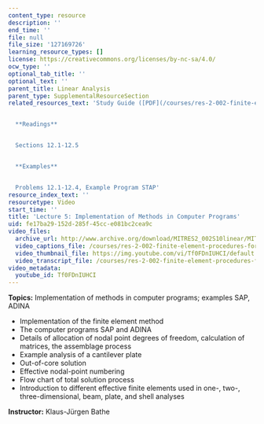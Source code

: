 ```yaml
---
content_type: resource
description: ''
end_time: ''
file: null
file_size: '127169726'
learning_resource_types: []
license: https://creativecommons.org/licenses/by-nc-sa/4.0/
ocw_type: ''
optional_tab_title: ''
optional_text: ''
parent_title: Linear Analysis
parent_type: SupplementalResourceSection
related_resources_text: 'Study Guide ([PDF](/courses/res-2-002-finite-element-procedures-for-solids-and-structures-spring-2010/resources/mitres2_002s10_lec05))


  **Readings**


  Sections 12.1-12.5


  **Examples**


  Problems 12.1-12.4, Example Program STAP'
resource_index_text: ''
resourcetype: Video
start_time: ''
title: 'Lecture 5: Implementation of Methods in Computer Programs'
uid: fe17ba29-152d-285f-45cc-e081bc2cea9c
video_files:
  archive_url: http://www.archive.org/download/MITRES2_002S10linear/MITRES2_002S10linear_lec05_300k.mp4
  video_captions_file: /courses/res-2-002-finite-element-procedures-for-solids-and-structures-spring-2010/7475eba445125d40a41abf65032f1bc2_Tf0FDnIUHCI.vtt
  video_thumbnail_file: https://img.youtube.com/vi/Tf0FDnIUHCI/default.jpg
  video_transcript_file: /courses/res-2-002-finite-element-procedures-for-solids-and-structures-spring-2010/c0cba6946f88b103baa56ba5650c6b5f_Tf0FDnIUHCI.pdf
video_metadata:
  youtube_id: Tf0FDnIUHCI
---
```


**Topics:** Implementation of methods in computer programs; examples SAP, ADINA

*   Implementation of the finite element method
*   The computer programs SAP and ADINA
*   Details of allocation of nodal point degrees of freedom, calculation of matrices, the assemblage process
*   Example analysis of a cantilever plate
*   Out-of-core solution
*   Effective nodal-point numbering
*   Flow chart of total solution process
*   Introduction to different effective finite elements used in one-, two-, three-dimensional, beam, plate, and shell analyses

**Instructor:** Klaus-Jürgen Bathe

